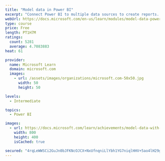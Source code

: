 ```yaml
---
title: "Model data in Power BI"
excerpt: "Connect Power BI to multiple data sources to create reports. Define the relationship between your data sources."
webUrl: https://docs.microsoft.com/en-us/learn/modules/model-data-power-bi/
type: course
price: Free
length: PT1H7M
ratings:
  count: 5281
  average: 4.7083883
heat: 61

provider:
  name: Microsoft Learn
  domain: microsoft.com
  images:
    - url: /assets/images/organizations/microsoft.com-50x50.jpg
      width: 50
      height: 50

levels:
  - Intermediate

topics:
  - Power BI

images:
  - url: https://docs.microsoft.com/learn/achievements/model-data-with-power-bi-desktop-social.png
    width: 800
    height: 400
    isCached: true

secured: "4rqLeWWSCi2GuJn0bJFKNcOJCX+NxUfnqniLlYbh1YG7niqlHHV+5ao4lH29gXgHjlvVMSB6fx3HL6KZctuXZaMtk6gsC/oUGlscaR9p7mT50m0QzaJhiwYACYMeE+XnrHO+Gn33uT/VvBgMMX88IJRltJmzirN2AHcWi7iB1fuRzGUMD4NxCZVMrTSCm/a2mczikNWklYH28xL/cD4c7SY8diN7KLAEt0sjWHnlhFY6JrDDYkGS1mkywE0QwLxgAJSgAaqgtLhj5Lh1CeSWxobaQ20oTNz9EjUp+Umxiqfa3xbFpSFI3ESwwDe1o7r+rbaus2Xbyy9giBqxnsAToXxCqKcQu8/pjJG0aRQM7umi18UK6sCjOXBj+ZsR2+PYoSwaf3uAa1Qdetr7qxnvaAZNZEM1ItBaorTzJEcKUok=;ZXvyxm2FXt5mklze1xi1PQ=="
---
```


